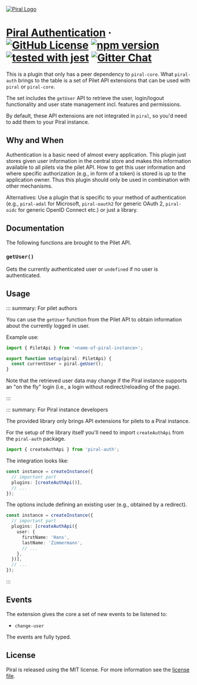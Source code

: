 [![Piral Logo](https://github.com/smapiot/piral/raw/main/docs/assets/logo.png)](https://piral.io)

# [Piral Authentication](https://piral.io) &middot; [![GitHub License](https://img.shields.io/badge/license-MIT-blue.svg)](https://github.com/smapiot/piral/blob/main/LICENSE) [![npm version](https://img.shields.io/npm/v/piral-auth.svg?style=flat)](https://www.npmjs.com/package/piral-auth) [![tested with jest](https://img.shields.io/badge/tested_with-jest-99424f.svg)](https://jestjs.io) [![Gitter Chat](https://badges.gitter.im/gitterHQ/gitter.png)](https://gitter.im/piral-io/community)

This is a plugin that only has a peer dependency to `piral-core`. What `piral-auth` brings to the table is a set of Pilet API extensions that can be used with `piral` or `piral-core`.

The set includes the `getUser` API to retrieve the user, login/logout functionality and user state management incl. features and permissions.

By default, these API extensions are not integrated in `piral`, so you'd need to add them to your Piral instance.

## Why and When

Authentication is a basic need of almost every application. This plugin just stores given user information in the central store and makes this information available to all pilets via the pilet API. How to get this user information and where specific authorization (e.g., in form of a token) is stored is up to the application owner. Thus this plugin should only be used in combination with other mechanisms.

Alternatives: Use a plugin that is specific to your method of authentication (e.g., `piral-adal` for Microsoft, `piral-oauth2` for generic OAuth 2, `piral-oidc` for generic OpenID Connect etc.) or just a library.

## Documentation

The following functions are brought to the Pilet API.

### `getUser()`

Gets the currently authenticated user or `undefined` if no user is authenticated.

## Usage

::: summary: For pilet authors

You can use the `getUser` function from the Pilet API to obtain information about the currently logged in user.

Example use:

```ts
import { PiletApi } from '<name-of-piral-instance>';

export function setup(piral: PiletApi) {
  const currentUser = piral.geUser();
}
```

Note that the retrieved user data may change if the Piral instance supports an "on the fly" login (i.e., a login without redirect/reloading of the page).

:::

::: summary: For Piral instance developers

The provided library only brings API extensions for pilets to a Piral instance.

For the setup of the library itself you'll need to import `createAuthApi` from the `piral-auth` package.

```ts
import { createAuthApi } from 'piral-auth';
```

The integration looks like:

```ts
const instance = createInstance({
  // important part
  plugins: [createAuthApi()],
  // ...
});
```

The options include defining an existing user (e.g., obtained by a redirect).

```ts
const instance = createInstance({
  // important part
  plugins: [createAuthApi({
    user: {
      firstName: 'Hans',
      lastName: 'Zimmermann',
      // ...
    },
  })],
  // ...
});
```

:::

## Events

The extension gives the core a set of new events to be listened to:

- `change-user`

The events are fully typed.

## License

Piral is released using the MIT license. For more information see the [license file](./LICENSE).
